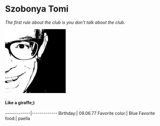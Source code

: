 # Szobonya Tomi
*The first rule about the club is you don't talk about the club.*

![Tomi](image/profilpic.jpg)

#### Like a giraffe;)
-------------|-------------
Birthday:| 09.06.77
Favorite color:| Blue
Favorite food:| paella
